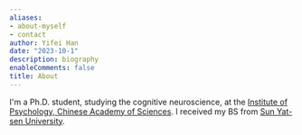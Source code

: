 ```yaml
---
aliases:
- about-myself
- contact
author: Yifei Han
date: "2023-10-1"
description: biography
enableComments: false
title: About
---
```


I'm a Ph.D. student, studying the cognitive neuroscience, at the [Institute of Psychology, Chinese Academy of Sciences](http://www.psych.ac.cn/). I received my BS from [Sun Yat-sen University](https://www.sysu.edu.cn/).


